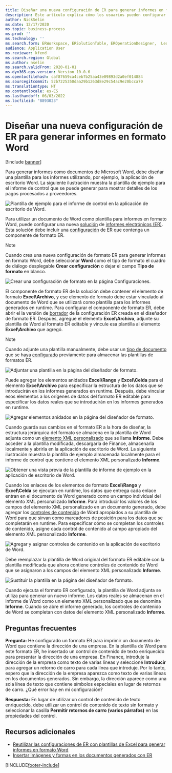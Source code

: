 ```yaml
---
title: Diseñar una nueva configuración de ER para generar informes en formato Word
description: Este artículo explica cómo los usuarios pueden configurar un nuevo formato de informes electrónicos (ER) para generar informes como documentos de Microsoft Word.
author: NickSelin
ms.date: 12/17/2020
ms.topic: business-process
ms.prod: ''
ms.technology: ''
ms.search.form: ERWorkspace, ERSolutionTable, EROperationDesigner,  LedgerJournalTable, LedgerJournalTransVendPaym
audience: Application User
ms.reviewer: kfend
ms.search.region: Global
ms.author: nselin
ms.search.validFrom: 2020-01-01
ms.dyn365.ops.version: Version 10.0.6
ms.openlocfilehash: caf87659ca4ceb7b25aa43e09893d2a0ef014884
ms.sourcegitcommit: 52b7225350daa29b1263d8e29c54ac9e20bcca70
ms.translationtype: HT
ms.contentlocale: es-ES
ms.lasthandoff: 06/03/2022
ms.locfileid: "8893023"
---
```

# <a name="design-a-new-er-configuration-to-generate-reports-in-word-format"></a>Diseñar una nueva configuración de ER para generar informes en formato Word

[!include [banner](../includes/banner.md)]

Para generar informes como documentos de Microsoft Word, debe diseñar una plantilla para los informes utilizando, por ejemplo, la aplicación de escritorio Word. La siguiente ilustración muestra la plantilla de ejemplo para el informe de control que se puede generar para mostrar detalles de los pagos procesados a proveedores.

![Plantilla de ejemplo para el informe de control en la aplicación de escritorio de Word.](./media/er-design-configuration-word-image1.png)

Para utilizar un documento de Word como plantilla para informes en formato Word, puede configurar una nueva [solución](er-quick-start1-new-solution.md) de [informes electrónicos (ER)](general-electronic-reporting.md). Esta solución debe incluir una [configuración](general-electronic-reporting.md#Configuration) de ER que contenga un componente de formato ER.

> [!NOTE]
> Cuando crea una nueva configuración de formato ER para generar informes en formato Word, debe seleccionar **Word** como el tipo de formato el cuadro de diálogo desplegable **Crear configuración** o dejar el campo **Tipo de formato** en blanco.

![Crear una configuración de formato en la página Configuraciones.](./media/er-design-configuration-word-image2.gif)

El componente de formato ER de la solución debe contener el elemento de formato **Excel\\Archivo**, y ese elemento de formato debe estar vinculado al documento de Word que se utilizará como plantilla para los informes generados en runtime. Para configurar el componente de formato ER, debe abrir el la versión de [borrador](general-electronic-reporting.md#component-versioning) de la configuración ER creada en el diseñador de formato ER. Después, agregue el elemento **Excel\\Archivo**, adjunte su plantilla de Word al formato ER editable y vincule esa plantilla al elemento **Excel\\Archivo** que agregó.

> [!NOTE]
> Cuando adjunte una plantilla manualmente, debe usar un [tipo de documento](../../fin-ops/organization-administration/configure-document-management.md#configure-document-types) que se haya [configurado](electronic-reporting-er-configure-parameters.md#parameters-to-manage-documents) previamente para almacenar las plantillas de formatos ER.

![Adjuntar una plantilla en la página del diseñador de formato.](./media/er-design-configuration-word-image3.gif)

Puede agregar los elementos anidados **Excel\\Rango** y **Excel\\Celda** para el elemento **Excel\\Archivo** para especificar la estructura de los datos que se introducirán en los informes generados en runtime. Después, debe vincular esos elementos a los orígenes de datos del formato ER editable para especificar los datos reales que se introducirán en los informes generados en runtime.

![Agregar elementos anidados en la página del diseñador de formato.](./media/er-design-configuration-word-image4.gif)

Cuando guarda sus cambios en el formato ER a la hora de diseñar, la estructura jerárquica del formato se almacena en la plantilla de Word adjunta como un [elemento XML personalizado](/visualstudio/vsto/custom-xml-parts-overview) que se llama **Informe**. Debe acceder a la plantilla modificada, descargarla de Finance, almacenarla localmente y abrirla en la aplicación de escritorio de Word. La siguiente ilustración muestra la plantilla de ejemplo almacenada localmente para el informe de control que contiene el elemento XML personalizado **Informe**.

![Obtener una vista previa de la plantilla de informe de ejemplo en la aplicación de escritorio de Word.](./media/er-design-configuration-word-image5.gif)

Cuando los enlaces de los elementos de formato **Excel\\Rango** y **Excel\\Celda** se ejecutan en runtime, los datos que entrega cada enlace entran en el documento de Word generado como un campo individual del elemento XML personalizado **Informe**. Para introducir los valores de los campos del elemento XML personalizado en un documento generado, debe agregar los [controles de contenido](/office/client-developer/word/content-controls-in-word) de Word apropiados a su plantilla de Word para que sirvan como marcadores de posición para los datos que se completarán en runtime. Para especificar cómo se completan los controles de contenido, asigne cada control de contenido al campo apropiado del elemento XML personalizado **Informe**.

![Agregar y asignar controles de contenido en la aplicación de escritorio de Word.](./media/er-design-configuration-word-image6.gif)

Debe reemplazar la plantilla de Word original del formato ER editable con la plantilla modificada que ahora contiene controles de contenido de Word que se asignaron a los campos del elemento XML personalizado **Informe**.

![Sustituir la plantilla en la página del diseñador de formato.](./media/er-design-configuration-word-image7.gif)

Cuando ejecuta el formato ER configurado, la plantilla de Word adjunta se utiliza para generar un nuevo informe. Los datos reales se almacenan en el informe de Word como un elemento XML personalizado que se denomina **Informe**. Cuando se abre el informe generado, los controles de contenido de Word se completan con datos del elemento XML personalizado **Informe**.

## <a name="frequently-asked-questions"></a>Preguntas frecuentes

**Pregunta:** He configurado un formato ER para imprimir un documento de Word que contiene la dirección de una empresa. En la plantilla de Word para este formato ER, he insertado un control de contenido de texto enriquecido para presentar la dirección de una empresa. En Finance, introduje la dirección de la empresa como texto de varias líneas y seleccioné **Introducir** para agregar un retorno de carro para cada línea que introduje. Por lo tanto, espero que la dirección de la empresa aparezca como texto de varias líneas en los documentos generados. Sin embargo, la dirección aparece como una sola línea de texto que contiene símbolos especiales en lugar de retornos de carro. ¿Qué error hay en mi configuración?

**Respuesta:** En lugar de utilizar un control de contenido de texto enriquecido, debe utilizar un control de contenido de texto sin formato y seleccionar la casilla **Permitir retornos de carro (varios párrafos)** en las propiedades del control.

## <a name="additional-resources"></a>Recursos adicionales

- [Reutilizar las configuraciones de ER con plantillas de Excel para generar informes en formato Word](./tasks/er-design-configuration-word-2016-11.md)
- [Insertar imágenes y formas en los documentos generados con ER](electronic-reporting-embed-images-shapes.md#embed-an-image-in-a-word-document)


[!INCLUDE[footer-include](../../../includes/footer-banner.md)]
